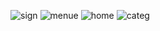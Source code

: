 ![sign](https://user-images.githubusercontent.com/30034781/62947882-9bc33c00-bde3-11e9-9064-a4b8a14292ca.jpg)
![menue](https://user-images.githubusercontent.com/30034781/62948290-5fdca680-bde4-11e9-97a1-22ab99b60c81.jpg)
![home](https://user-images.githubusercontent.com/30034781/62948334-73880d00-bde4-11e9-8a3b-bfeea7fcfc9d.jpg)
![categ](https://user-images.githubusercontent.com/30034781/62948361-7edb3880-bde4-11e9-93c9-aaa5d7aa237e.jpg)

